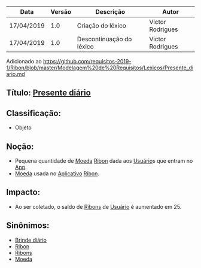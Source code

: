 | Data | Versão | Descrição | Autor |
|---|---|---|---|
| 17/04/2019 | 1.0 | Criação do léxico  | Victor Rodrigues |
| 17/04/2019 | 1.0 | Descontinuação do léxico  | Victor Rodrigues |

Adicionado ao https://github.com/requisitos-2019-1/Ribon/blob/master/Modelagem%20de%20Requisitos/Lexicos/Presente_diario.md

## Título: [Presente diário](https://github.com/requisitos-2019-1/Ribon/blob/master/Modelagem%20de%20Requisitos/Lexicos/Presente_diario.md)

## Classificação:

- Objeto

## Noção:

- Pequena quantidade de [Moeda](https://github.com/requisitos-2019-1/Ribon/blob/master/Modelagem%20de%20Requisitos/Lexicos/Ribon.md) [Ribon](https://github.com/requisitos-2019-1/Ribon/blob/master/Modelagem%20de%20Requisitos/Lexicos/Ribon.md) dada aos [Usuário](https://github.com/requisitos-2019-1/Ribon/blob/master/Modelagem%20de%20Requisitos/Lexicos/Usuário.md)s que entram no [App](https://github.com/requisitos-2019-1/Ribon/blob/master/Modelagem%20de%20Requisitos/Lexicos/Aplicativo.md).
- [Moeda](https://github.com/requisitos-2019-1/Ribon/blob/master/Modelagem%20de%20Requisitos/Lexicos/Ribon.md) usada no [Aplicativo](https://github.com/requisitos-2019-1/Ribon/blob/master/Modelagem%20de%20Requisitos/Lexicos/Aplicativo.md) [Ribon](https://github.com/requisitos-2019-1/Ribon/blob/master/Modelagem%20de%20Requisitos/Lexicos/Ribon.md).

## Impacto:

- Ao ser coletado, o saldo de [Ribons](https://github.com/requisitos-2019-1/Ribon/blob/master/Modelagem%20de%20Requisitos/Lexicos/Ribon.md) de [Usuário](https://github.com/requisitos-2019-1/Ribon/blob/master/Modelagem%20de%20Requisitos/Lexicos/Usuário.md) é aumentado em 25.

## Sinônimos:

- [Brinde diário](https://github.com/requisitos-2019-1/Ribon/blob/master/Modelagem%20de%20Requisitos/Lexicos/Presente_diario.md)
- [Ribon](https://github.com/requisitos-2019-1/Ribon/blob/master/Modelagem%20de%20Requisitos/Lexicos/Ribon.md)
- [Ribons](https://github.com/requisitos-2019-1/Ribon/blob/master/Modelagem%20de%20Requisitos/Lexicos/Ribon.md)
- [Moeda](https://github.com/requisitos-2019-1/Ribon/blob/master/Modelagem%20de%20Requisitos/Lexicos/Ribon.md)
